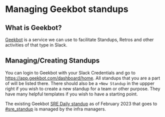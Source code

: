 
# Managing Geekbot standups

## What is Geekbot?

[Geekbot](https://geekbot.com/) is a service we can use to facilitate Standups, Retros and other activities of that type in Slack.

## Managing/Creating Standups

You can login to Geekbot with your Slack Credentials and go to https://app.geekbot.com/dashboard/home.
All standups that you are a part of will be listed there.  There should also be a `+New Standup` in the uppper right if you wish to create
a new standup for a team or other purpose.  They have many helpful templates if you wish to have a starting point.

The existing Geekbot [SRE Daily standup](https://app.geekbot.com/dashboard/standup/25831/view) as of February 2023 that goes to [#sre_standup](https://gitlab.slack.com/archives/C027DF6UCSJ) is managed by the infra managers.

